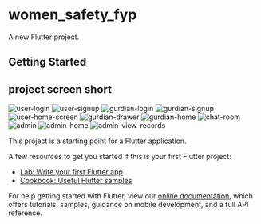 # women_safety_fyp

A new Flutter project.

## Getting Started
## project screen short
![user-login](https://user-images.githubusercontent.com/55014581/176157496-a7cd0261-fa71-4efb-886d-6e7b73eaaea5.jpg)
![user-signup](https://user-images.githubusercontent.com/55014581/176157499-e9326b3a-8553-469a-85d3-6c689546be52.jpg)
![gurdian-login](https://user-images.githubusercontent.com/55014581/176157832-663a4ae8-7a7c-48d6-b7e0-4d550875bed9.jpg)
![gurdian-signup](https://user-images.githubusercontent.com/55014581/176157839-4bb05666-61d0-490e-a208-8999586f4586.jpg)
![user-home-screen](https://user-images.githubusercontent.com/55014581/176158055-0fffafdb-9c00-4043-8d4f-de599d38344a.jpg)
![gurdian-drawer](https://user-images.githubusercontent.com/55014581/176158323-06634b22-11ff-4173-9b95-3caab4fc7206.jpg)
![gurdian-home](https://user-images.githubusercontent.com/55014581/176158335-e8766113-1a73-4fa1-bcac-51f71741e812.jpg)
![chat-room](https://user-images.githubusercontent.com/55014581/176158504-dafe1986-19d5-47e8-87bb-97e18bcdc3dd.jpg)
![admin](https://user-images.githubusercontent.com/55014581/176158889-2b010e9f-2e17-4964-9a5e-a3a4b18de92f.jpg)
![admin-home](https://user-images.githubusercontent.com/55014581/176159087-66b82a0d-f062-43aa-b7cd-aa952b522ed6.jpg)
![admin-view-records](https://user-images.githubusercontent.com/55014581/176159096-7c0df1e4-4424-448e-8bb9-654f71c32d4e.jpg)




This project is a starting point for a Flutter application.

A few resources to get you started if this is your first Flutter project:

- [Lab: Write your first Flutter app](https://flutter.dev/docs/get-started/codelab)
- [Cookbook: Useful Flutter samples](https://flutter.dev/docs/cookbook)

For help getting started with Flutter, view our
[online documentation](https://flutter.dev/docs), which offers tutorials,
samples, guidance on mobile development, and a full API reference.
